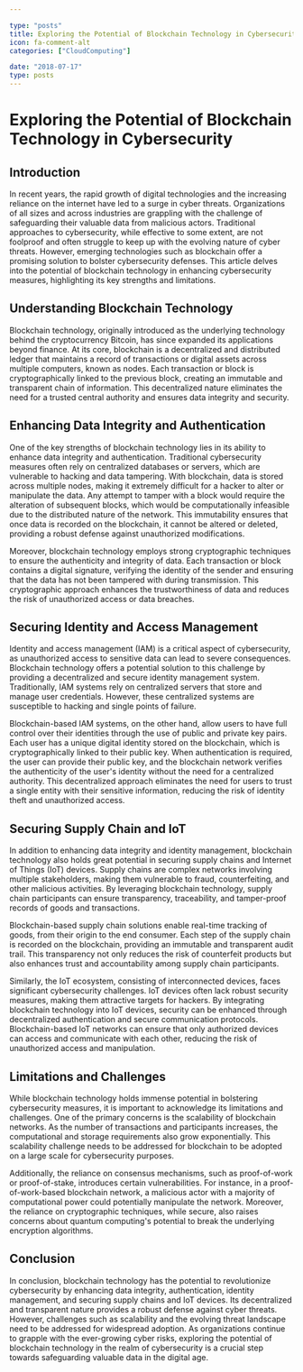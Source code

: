 ```yaml
---

type: "posts"
title: Exploring the Potential of Blockchain Technology in Cybersecurity
icon: fa-comment-alt
categories: ["CloudComputing"]

date: "2018-07-17"
type: posts
---
```





# Exploring the Potential of Blockchain Technology in Cybersecurity

## Introduction

In recent years, the rapid growth of digital technologies and the increasing reliance on the internet have led to a surge in cyber threats. Organizations of all sizes and across industries are grappling with the challenge of safeguarding their valuable data from malicious actors. Traditional approaches to cybersecurity, while effective to some extent, are not foolproof and often struggle to keep up with the evolving nature of cyber threats. However, emerging technologies such as blockchain offer a promising solution to bolster cybersecurity defenses. This article delves into the potential of blockchain technology in enhancing cybersecurity measures, highlighting its key strengths and limitations.

## Understanding Blockchain Technology

Blockchain technology, originally introduced as the underlying technology behind the cryptocurrency Bitcoin, has since expanded its applications beyond finance. At its core, blockchain is a decentralized and distributed ledger that maintains a record of transactions or digital assets across multiple computers, known as nodes. Each transaction or block is cryptographically linked to the previous block, creating an immutable and transparent chain of information. This decentralized nature eliminates the need for a trusted central authority and ensures data integrity and security.

## Enhancing Data Integrity and Authentication

One of the key strengths of blockchain technology lies in its ability to enhance data integrity and authentication. Traditional cybersecurity measures often rely on centralized databases or servers, which are vulnerable to hacking and data tampering. With blockchain, data is stored across multiple nodes, making it extremely difficult for a hacker to alter or manipulate the data. Any attempt to tamper with a block would require the alteration of subsequent blocks, which would be computationally infeasible due to the distributed nature of the network. This immutability ensures that once data is recorded on the blockchain, it cannot be altered or deleted, providing a robust defense against unauthorized modifications.

Moreover, blockchain technology employs strong cryptographic techniques to ensure the authenticity and integrity of data. Each transaction or block contains a digital signature, verifying the identity of the sender and ensuring that the data has not been tampered with during transmission. This cryptographic approach enhances the trustworthiness of data and reduces the risk of unauthorized access or data breaches.

## Securing Identity and Access Management

Identity and access management (IAM) is a critical aspect of cybersecurity, as unauthorized access to sensitive data can lead to severe consequences. Blockchain technology offers a potential solution to this challenge by providing a decentralized and secure identity management system. Traditionally, IAM systems rely on centralized servers that store and manage user credentials. However, these centralized systems are susceptible to hacking and single points of failure.

Blockchain-based IAM systems, on the other hand, allow users to have full control over their identities through the use of public and private key pairs. Each user has a unique digital identity stored on the blockchain, which is cryptographically linked to their public key. When authentication is required, the user can provide their public key, and the blockchain network verifies the authenticity of the user's identity without the need for a centralized authority. This decentralized approach eliminates the need for users to trust a single entity with their sensitive information, reducing the risk of identity theft and unauthorized access.

## Securing Supply Chain and IoT

In addition to enhancing data integrity and identity management, blockchain technology also holds great potential in securing supply chains and Internet of Things (IoT) devices. Supply chains are complex networks involving multiple stakeholders, making them vulnerable to fraud, counterfeiting, and other malicious activities. By leveraging blockchain technology, supply chain participants can ensure transparency, traceability, and tamper-proof records of goods and transactions.

Blockchain-based supply chain solutions enable real-time tracking of goods, from their origin to the end consumer. Each step of the supply chain is recorded on the blockchain, providing an immutable and transparent audit trail. This transparency not only reduces the risk of counterfeit products but also enhances trust and accountability among supply chain participants.

Similarly, the IoT ecosystem, consisting of interconnected devices, faces significant cybersecurity challenges. IoT devices often lack robust security measures, making them attractive targets for hackers. By integrating blockchain technology into IoT devices, security can be enhanced through decentralized authentication and secure communication protocols. Blockchain-based IoT networks can ensure that only authorized devices can access and communicate with each other, reducing the risk of unauthorized access and manipulation.

## Limitations and Challenges

While blockchain technology holds immense potential in bolstering cybersecurity measures, it is important to acknowledge its limitations and challenges. One of the primary concerns is the scalability of blockchain networks. As the number of transactions and participants increases, the computational and storage requirements also grow exponentially. This scalability challenge needs to be addressed for blockchain to be adopted on a large scale for cybersecurity purposes.

Additionally, the reliance on consensus mechanisms, such as proof-of-work or proof-of-stake, introduces certain vulnerabilities. For instance, in a proof-of-work-based blockchain network, a malicious actor with a majority of computational power could potentially manipulate the network. Moreover, the reliance on cryptographic techniques, while secure, also raises concerns about quantum computing's potential to break the underlying encryption algorithms.

## Conclusion

In conclusion, blockchain technology has the potential to revolutionize cybersecurity by enhancing data integrity, authentication, identity management, and securing supply chains and IoT devices. Its decentralized and transparent nature provides a robust defense against cyber threats. However, challenges such as scalability and the evolving threat landscape need to be addressed for widespread adoption. As organizations continue to grapple with the ever-growing cyber risks, exploring the potential of blockchain technology in the realm of cybersecurity is a crucial step towards safeguarding valuable data in the digital age.